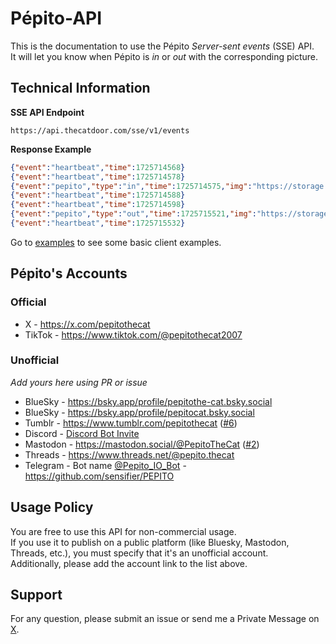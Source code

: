 # Pépito-API

This is the documentation to use the Pépito *Server-sent events* (SSE) API.  
It will let you know when Pépito is *in* or *out* with the corresponding picture.

## Technical Information

**SSE API Endpoint**

````
https://api.thecatdoor.com/sse/v1/events
````

**Response Example**
```json
{"event":"heartbeat","time":1725714568}
{"event":"heartbeat","time":1725714578}
{"event":"pepito","type":"in","time":1725714575,"img":"https://storage.thecatdoor.com/assets/1725714575-in-799154526.jpg"}
{"event":"heartbeat","time":1725714588}
{"event":"heartbeat","time":1725714598}
{"event":"pepito","type":"out","time":1725715521,"img":"https://storage.thecatdoor.com/assets/1725715521-in-722148161.jpg"}
{"event":"heartbeat","time":1725715532}
```

Go to [examples](./examples) to see some basic client examples.

## Pépito's Accounts

### Official

* X - https://x.com/pepitothecat
* TikTok - https://www.tiktok.com/@pepitothecat2007

### Unofficial

*Add yours here using PR or issue*
* BlueSky - https://bsky.app/profile/pepitothe-cat.bsky.social
* BlueSky - https://bsky.app/profile/pepitocat.bsky.social
* Tumblr - https://www.tumblr.com/pepitothecat ([#6](https://github.com/Clement87/Pepito-API/issues/6))
* Discord - [Discord Bot Invite](https://discord.com/oauth2/authorize?client_id=1282732564657737788)
* Mastodon - https://mastodon.social/@PepitoTheCat ([#2](https://github.com/Clement87/Pepito-API/issues/2))
* Threads - https://www.threads.net/@pepito.thecat
* Telegram - Bot name [@Pepito_IO_Bot](https://t.me/Pepito_IO_Bot) - https://github.com/sensifier/PEPITO

## Usage Policy

You are free to use this API for non-commercial usage.  
If you use it to publish on a public platform (like Bluesky, Mastodon, Threads, etc.), you must specify that it's an unofficial account.  
Additionally, please add the account link to the list above.

## Support

For any question, please submit an issue or send me a Private Message on [X](https://x.com/pepitothecat).
